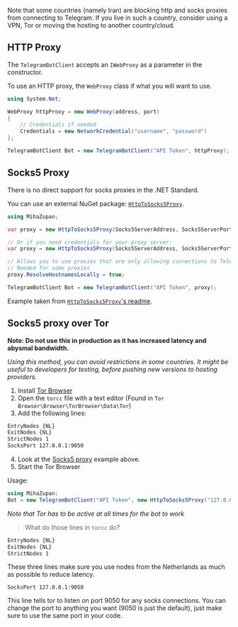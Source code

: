 Note that some countries (namely Iran) are blocking http and socks proxies from connecting to Telegram.
If you live in such a country, consider using a VPN, Tor or moving the hosting to another country/cloud.

## HTTP Proxy

The `TelegramBotClient` accepts an `IWebProxy` as a parameter in the constructor.

To use an HTTP proxy, the `WebProxy` class if what you will want to use.

```csharp
using System.Net;

WebProxy httpProxy = new WebProxy(address, port)
{
    // Credentials if needed
    Credentials = new NetworkCredential("username", "password")
};

TelegramBotClient Bot = new TelegramBotClient("API Token", httpProxy);
```

## Socks5 Proxy

There is no direct support for socks proxies in the .NET Standard.

You can use an external NuGet package: [`HttpToSocks5Proxy`].

```csharp
using MihaZupan;

var proxy = new HttpToSocks5Proxy(Socks5ServerAddress, Socks5ServerPort);

// Or if you need credentials for your proxy server:
var proxy = new HttpToSocks5Proxy(Socks5ServerAddress, Socks5ServerPort, "username", "password");

// Allows you to use proxies that are only allowing connections to Telegram
// Needed for some proxies
proxy.ResolveHostnamesLocally = true;

TelegramBotClient Bot = new TelegramBotClient("API Token", proxy);
```
Example taken from [`HttpToSocks5Proxy`'s readme].

## Socks5 proxy over Tor

**Note: Do not use this in production as it has increased latency and abysmal bandwidth.**

*Using this method, you can avoid restrictions in some countries.
It might be useful to developers for testing, before pushing new versions to hosting providers.*

1. Install [Tor Browser]
2. Open the `torcc` file with a text editor (Found in `Tor Browser\Browser\TorBrowser\Data\Tor`)
3. Add the following lines:
```bash
EntryNodes {NL}
ExitNodes {NL}
StrictNodes 1
SocksPort 127.0.0.1:9050
```

4. Look at the [Socks5 proxy](#socks5-proxy) example above.
5. Start the Tor Browser

Usage:
```csharp
using MihaZupan;
Bot = new TelegramBotClient("API Token", new HttpToSocks5Proxy("127.0.0.1", 9050));
```

*Note that Tor has to be active at all times for the bot to work*


> What do those lines in `torcc` do?
```bash
EntryNodes {NL}
ExitNodes {NL}
StrictNodes 1
```
These three lines make sure you use nodes from the Netherlands as much as possible to reduce latency.

`SocksPort 127.0.0.1:9050`

This line tells tor to listen on port 9050 for any socks connections.
You can change the port to anything you want (9050 is just the default), just make sure to use the same port in your code.


[`HttpToSocks5Proxy`]: https://www.nuget.org/packages/HttpToSocks5Proxy/
[`HttpToSocks5Proxy`'s readme]: https://github.com/MihaZupan/HttpToSocks5Proxy/blob/master/README.md#usage-with-telegrambot-library
[Tor Browser]: https://www.torproject.org/